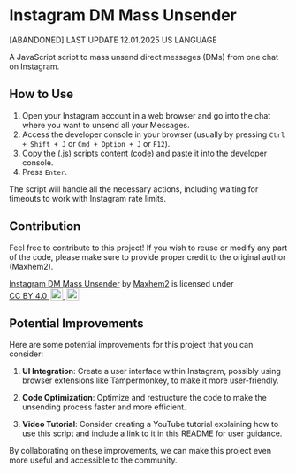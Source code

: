 # Instagram DM Mass Unsender

[ABANDONED] LAST UPDATE 12.01.2025 US LANGUAGE

A JavaScript script to mass unsend direct messages (DMs) from one chat on Instagram.

## How to Use
1. Open your Instagram account in a web browser and go into the chat where you want to unsend all your Messages.
2. Access the developer console in your browser (usually by pressing `Ctrl + Shift + J` or `Cmd + Option + J` or `F12`).
3. Copy the (.js) scripts content (code) and paste it into the developer console.
4. Press `Enter`.

The script will handle all the necessary actions, including waiting for timeouts to work with Instagram rate limits.

## Contribution
Feel free to contribute to this project! If you wish to reuse or modify any part of the code, please make sure to provide proper credit to the original author (Maxhem2).

<p xmlns:cc="http://creativecommons.org/ns#" xmlns:dct="http://purl.org/dc/terms/">
    <a property="dct:title" rel="cc:attributionURL" href="https://github.com/Maxhem2/instagram-mass-unsender">Instagram DM Mass Unsender</a> by
    <a rel="cc:attributionURL dct:creator" property="cc:attributionName" href="https://github.com/Maxhem2">Maxhem2</a> is licensed under
    <a href="http://creativecommons.org/licenses/by/4.0/" target="_blank" rel="license noopener noreferrer" style="display:inline-block;">
        CC BY 4.0
        <img style="height:22px!important;margin-left:3px;vertical-align:text-bottom;" src="https://mirrors.creativecommons.org/presskit/icons/cc.svg?ref=chooser-v1">
        <img style="height:22px!important;margin-left:3px;vertical-align:text-bottom;" src="https://mirrors.creativecommons.org/presskit/icons/by.svg?ref=chooser-v1">
    </a>
</p>

## Potential Improvements
Here are some potential improvements for this project that you can consider:

1. **UI Integration**: Create a user interface within Instagram, possibly using browser extensions like Tampermonkey, to make it more user-friendly.

2. **Code Optimization**: Optimize and restructure the code to make the unsending process faster and more efficient.

3. **Video Tutorial**: Consider creating a YouTube tutorial explaining how to use this script and include a link to it in this README for user guidance.

By collaborating on these improvements, we can make this project even more useful and accessible to the community.
